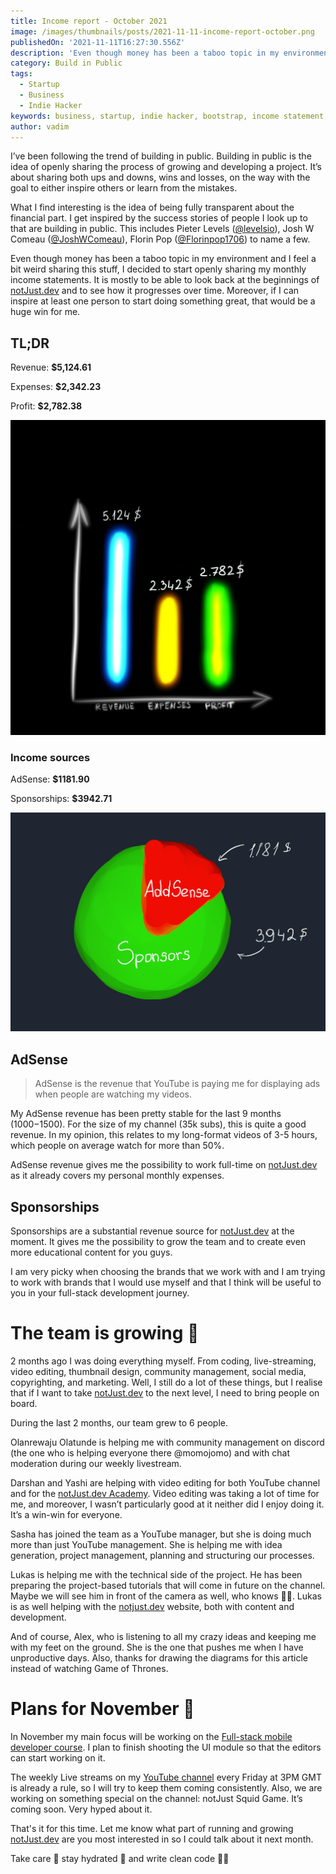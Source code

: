 ```yaml
---
title: Income report - October 2021
image: /images/thumbnails/posts/2021-11-11-income-report-october.png
publishedOn: '2021-11-11T16:27:30.556Z'
description: 'Even though money has been a taboo topic in my environment and I feel a bit weird sharing this stuff, I decided to start openly sharing my  monthly income statements. Here is the detailed report of the revenue and expenses for notJust.dev'
category: Build in Public
tags:
  - Startup
  - Business
  - Indie Hacker
keywords: business, startup, indie hacker, bootstrap, income statement, build in public
author: vadim
---
```


I’ve been following the trend of building in public. Building in public is the idea of openly sharing the process of growing and developing a project. It’s about sharing both ups and downs, wins and losses, on the way with the goal to either inspire others or learn from the mistakes.

What I find interesting is the idea of being fully transparent about the financial part. I get inspired by the success stories of people I look up to that are building in public. This includes Pieter Levels ([@levelsio](https://twitter.com/levelsio)), Josh W Comeau ([@JoshWComeau](https://twitter.com/joshwcomeau)), Florin Pop ([@Florinpop1706](https://twitter.com/florinpop1705)) to name a few.

Even though money has been a taboo topic in my environment and I feel a bit weird sharing this stuff, I decided to start openly sharing my monthly income statements. It is mostly to be able to look back at the beginnings of [notJust.dev](https://notJust.dev) and to see how it progresses over time. Moreover, if I can inspire at least one person to start doing something great, that would be a huge win for me.

## TL;DR

Revenue: **$5,124.61**

Expenses: **$2,342.23**

Profit: **$2,782.38**

![October Income Statement Diagram: Revenue $5124, Expenses $2342, Profit $2782](./income-statement.png)

### Income sources

AdSense: **$1181.90**

Sponsorships: **$3942.71**

![October Income Sources Diagram: AdSense $1181, Sponsors $3942](./income-sources.png)

## AdSense

> AdSense is the revenue that YouTube is paying me for displaying ads when people are watching my videos.

My AdSense revenue has been pretty stable for the last 9 months ($1000-$1500). For the size of my channel (35k subs), this is quite a good revenue. In my opinion, this relates to my long-format videos of 3-5 hours, which people on average watch for more than 50%.

AdSense revenue gives me the possibility to work full-time on [notJust.dev](https://notjust.dev) as it already covers my personal monthly expenses.

## Sponsorships

Sponsorships are a substantial revenue source for [notJust.dev](https://notjust.dev) at the moment. It gives me the possibility to grow the team and to create even more educational content for you guys.

I am very picky when choosing the brands that we work with and I am trying to work with brands that I would use myself and that I think will be useful to you in your full-stack development journey.

# The team is growing 🚀

2 months ago I was doing everything myself. From coding, live-streaming, video editing, thumbnail design, community management, social media, copyrighting, and marketing. Well, I still do a lot of these things, but I realise that if I want to take [notJust.dev](https://notjust.dev) to the next level, I need to bring people on board.

During the last 2 months, our team grew to 6 people.

Olanrewaju Olatunde is helping me with community management on discord (the one who is helping everyone there @momojomo) and with chat moderation during our weekly livestream.

Darshan and Yashi are helping with video editing for both YouTube channel and for the [notJust.dev Academy](https://academy.notJust.dev). Video editing was taking a lot of time for me, and moreover, I wasn’t particularly good at it neither did I enjoy doing it. It’s a win-win for everyone.

Sasha has joined the team as a YouTube manager, but she is doing much more than just YouTube management. She is helping me with idea generation, project management, planning and structuring our processes.

Lukas is helping me with the technical side of the project. He has been preparing the project-based tutorials that will come in future on the channel. Maybe we will see him in front of the camera as well, who knows 🤷‍♂️. Lukas is as well helping with the [notjust.dev](https://notjust.dev) website, both with content and development.

And of course, Alex, who is listening to all my crazy ideas and keeping me with my feet on the ground. She is the one that pushes me when I have unproductive days. Also, thanks for drawing the diagrams for this article instead of watching Game of Thrones.

# Plans for November 📅

In November my main focus will be working on the [Full-stack mobile developer course](https://academy.notJust.dev). I plan to finish shooting the UI module so that the editors can start working on it.

The weekly Live streams on my [YouTube channel](https://www.youtube.com/c/notjustdev) every Friday at 3PM GMT is already a rule, so I will try to keep them coming consistently. Also, we are working on something special on the channel: notJust Squid Game. It’s coming soon. Very hyped about it.

That's it for this time. Let me know what part of running and growing [notJust.dev](https://notjust.dev) are you most interested in so I could talk about it next month.

Take care 🤗 stay hydrated 🚰 and write clean code 👨‍💻
